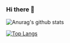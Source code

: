 ### Hi there 👋
![Anurag's github stats](https://github-readme-stats.vercel.app/api?username=felipeg17)

[![Top Langs](https://github-readme-stats.vercel.app/api/top-langs/?username=felipeg17&layout=compact)](https://github.com/felipeg17/github-readme-stats)





